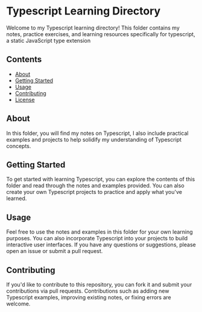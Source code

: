# Typescript Learning Directory

Welcome to my Typescript learning directory! This folder contains my notes, practice exercises, and learning resources specifically for typescript, a static JavaScript type extension

## Contents

- [About](#about)
- [Getting Started](#getting-started)
- [Usage](#usage)
- [Contributing](#contributing)
- [License](#license)

## About

In this folder, you will find my notes on Typescript, I also include practical examples and projects to help solidify my understanding of Typescript concepts.

## Getting Started

To get started with learning Typescript, you can explore the contents of this folder and read through the notes and examples provided. You can also create your own Typescript projects to practice and apply what you've learned.

## Usage

Feel free to use the notes and examples in this folder for your own learning purposes. You can also incorporate Typescript into your projects to build interactive user interfaces. If you have any questions or suggestions, please open an issue or submit a pull request.

## Contributing

If you'd like to contribute to this repository, you can fork it and submit your contributions via pull requests. Contributions such as adding new Typescript examples, improving existing notes, or fixing errors are welcome.

